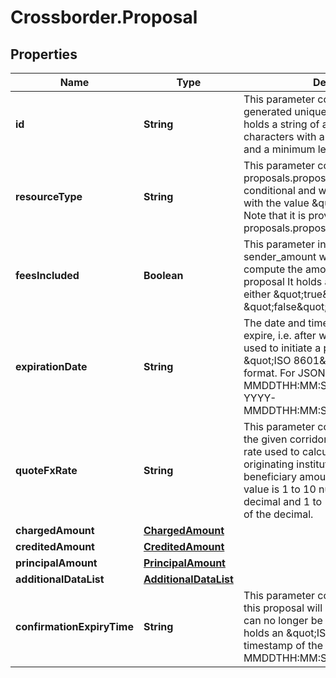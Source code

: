 # Crossborder.Proposal

## Properties

Name | Type | Description | Notes
------------ | ------------- | ------------- | -------------
**id** | **String** | This parameter contains a system generated unique proposal identifier.  It holds a string of alphanumeric special characters with a maximum length of 30 and a minimum length of 0. | [optional] 
**resourceType** | **String** | This parameter contains the type of proposals.proposal[].resource type. It is conditional and will only hold a string with the value \&quot;proposal\&quot;. Note that it is provided if proposals.proposal[] is populated. | [optional] 
**feesIncluded** | **Boolean** | This parameter indicates how the sender_amount was interpreted to compute the amount fields in this proposal  It holds a Boolean value of either \&quot;true\&quot; or \&quot;false\&quot;. | [optional] 
**expirationDate** | **String** | The date and time when this proposal will expire, i.e. after which it can no longer be used to initiate a payment.  It holds an \&quot;ISO 8601\&quot; timestamp of the format. For JSON:YYYY-MMDDTHH:MM:SSÂ±hh[:mm] , For XML: YYYY-MMDDTHH:MM:SS.SSSÂ±hh[:mm] | [optional] 
**quoteFxRate** | **String** | This parameter contains the rate used for the given corridor transaction. It is the rate used to calculate the sender or originating institution amount into the beneficiary amount.   The format for this value is 1 to 10 numbers to the left of the decimal and 1 to 10 numbers to the right of the decimal. | [optional] 
**chargedAmount** | [**ChargedAmount**](ChargedAmount.md) |  | [optional] 
**creditedAmount** | [**CreditedAmount**](CreditedAmount.md) |  | [optional] 
**principalAmount** | [**PrincipalAmount**](PrincipalAmount.md) |  | [optional] 
**additionalDataList** | [**AdditionalDataList**](AdditionalDataList.md) |  | [optional] 
**confirmationExpiryTime** | **String** | This parameter contains the time when this proposal will expire, i.e. after which it can no longer be used to confirm.  It holds an \&quot;ISO 8601\&quot; timestamp of the format \&quot;YYYY-MMDDTHH:MM:SS.SSSÂ±hh[:mm]\&quot;  | [optional] 


